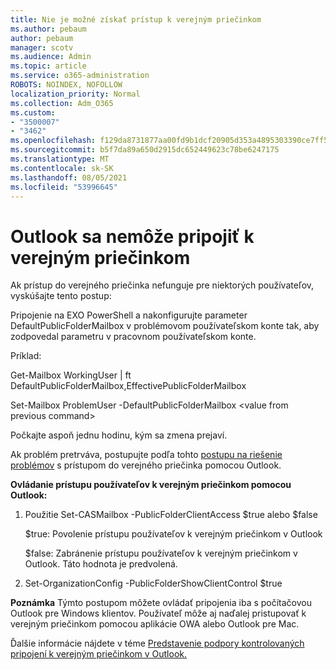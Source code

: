 ```yaml
---
title: Nie je možné získať prístup k verejným priečinkom
ms.author: pebaum
author: pebaum
manager: scotv
ms.audience: Admin
ms.topic: article
ms.service: o365-administration
ROBOTS: NOINDEX, NOFOLLOW
localization_priority: Normal
ms.collection: Adm_O365
ms.custom:
- "3500007"
- "3462"
ms.openlocfilehash: f129da8731877aa00fd9b1dcf20905d353a4895303390ce7ff5642a8ff3ccbc2
ms.sourcegitcommit: b5f7da89a650d2915dc652449623c78be6247175
ms.translationtype: MT
ms.contentlocale: sk-SK
ms.lasthandoff: 08/05/2021
ms.locfileid: "53996645"
---
```

# <a name="outlook-cannot-connect-to-public-folders"></a>Outlook sa nemôže pripojiť k verejným priečinkom

Ak prístup do verejného priečinka nefunguje pre niektorých používateľov, vyskúšajte tento postup:

Pripojenie na EXO PowerShell a nakonfigurujte parameter DefaultPublicFolderMailbox v problémovom používateľskom konte tak, aby zodpovedal parametru v pracovnom používateľskom konte.

Príklad:

Get-Mailbox WorkingUser | ft DefaultPublicFolderMailbox,EffectivePublicFolderMailbox

Set-Mailbox ProblemUser -DefaultPublicFolderMailbox \<value from previous command>

Počkajte aspoň jednu hodinu, kým sa zmena prejaví.

Ak problém pretrváva, postupujte podľa tohto [postupu na riešenie problémov](https://aka.ms/pfcte) s prístupom do verejného priečinka pomocou Outlook.
 
**Ovládanie prístupu používateľov k verejným priečinkom pomocou Outlook:**

1.  Použitie Set-CASMailbox <mailboxname> -PublicFolderClientAccess $true alebo $false  
      
    $true: Povolenie prístupu používateľov k verejným priečinkom v Outlook  
      
    $false: Zabránenie prístupu používateľov k verejným priečinkom v Outlook. Táto hodnota je predvolená.  
        
2.  Set-OrganizationConfig -PublicFolderShowClientControl $true   
      
**Poznámka** Týmto postupom môžete ovládať pripojenia iba s počítačovou Outlook pre Windows klientov. Používateľ môže aj naďalej pristupovať k verejným priečinkom pomocou aplikácie OWA alebo Outlook pre Mac.
 
Ďalšie informácie nájdete v téme [Predstavenie podpory kontrolovaných pripojení k verejným priečinkom v Outlook.](https://aka.ms/controlpf)